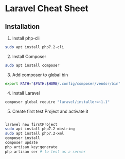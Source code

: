 # Laravel Cheat Sheet

## Installation
1. Install php-cli
```bash
sudo apt install php7.2-cli
```
2. Install Composer
```bash
sudo apt install composer
```
3. Add composer to global bin
```bash
export PATH="$PATH:$HOME/.config/composer/vendor/bin"
```
4. Install Laravel
```bash
composer global require "laravel/installer=~1.1"
```
5. Create first test Project and activate it
```bash

laravel new firstProject
sudo apt install php7.2-mbstring 
sudo apt install php7.2-xml
composer install
composer update
php artisan key:generate
php artisan ser # to test as a server
```

